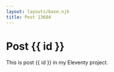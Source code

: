 ```yaml
---
layout: layouts/base.njk
title: Post 13684
---
```


# Post {{ id }}

This is post {{ id }} in my Eleventy project.
